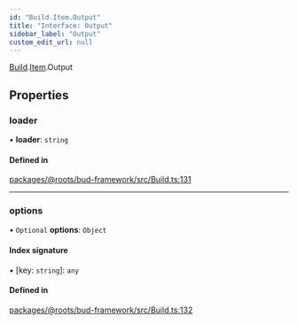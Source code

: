 ```yaml
---
id: "Build.Item.Output"
title: "Interface: Output"
sidebar_label: "Output"
custom_edit_url: null
---
```


[Build](../modules/Build.md).[Item](../modules/Build.Item.md).Output

## Properties

### loader

• **loader**: `string`

#### Defined in

[packages/@roots/bud-framework/src/Build.ts:131](https://github.com/roots/bud/blob/4498d10b4/packages/@roots/bud-framework/src/Build.ts#L131)

___

### options

• `Optional` **options**: `Object`

#### Index signature

▪ [key: `string`]: `any`

#### Defined in

[packages/@roots/bud-framework/src/Build.ts:132](https://github.com/roots/bud/blob/4498d10b4/packages/@roots/bud-framework/src/Build.ts#L132)

